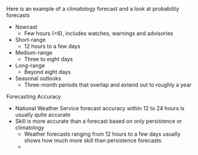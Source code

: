 Here is an example of a climatology forecast and a look at probability forecasts 
- Nowcast
	- Few hours (<6), includes watches, warnings and advisories 
- Short-range 
	- 12 hours to a few days 
- Medium-range 
	- Three to eight days 
- Long-range 
	- Beyond eight days 
- Seasonal outlooks 
	- Three-month periods that overlap and extend out to roughly a year 

Forecasting Accuracy 
- National Weather Service forecast accuracy within 12 to 24 hours is usually quite accurate 
- Skill is more accurate than a forecast based on only persistence or climatology 
	- Weather forecasts ranging from 12 hours to a few days usually shows how much more skill than persistence forecasts 
	- 